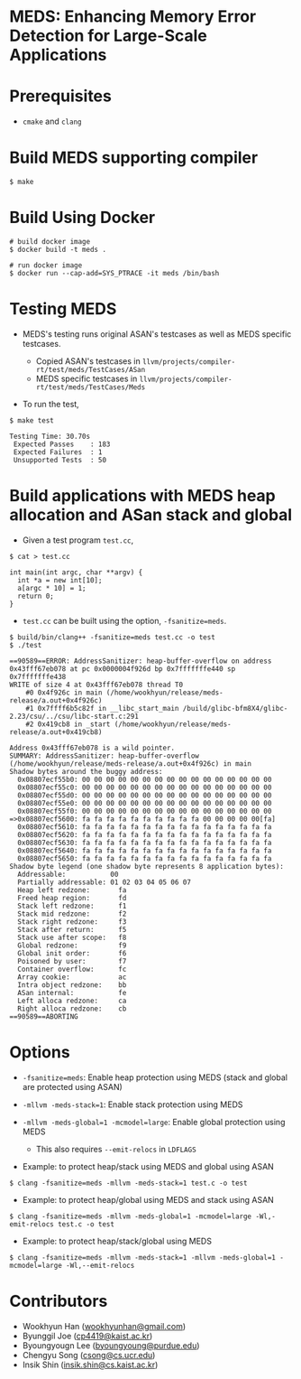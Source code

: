 MEDS: Enhancing Memory Error Detection for Large-Scale Applications
===================================================================

# Prerequisites
- `cmake` and `clang`

# Build MEDS supporting compiler

```console
$ make
```

# Build Using Docker

```console
# build docker image
$ docker build -t meds .

# run docker image
$ docker run --cap-add=SYS_PTRACE -it meds /bin/bash
```

# Testing MEDS
- MEDS's testing runs original ASAN's testcases as well as MEDS
  specific testcases.
    - Copied ASAN's testcases in `llvm/projects/compiler-rt/test/meds/TestCases/ASan`
    - MEDS specific testcases in `llvm/projects/compiler-rt/test/meds/TestCases/Meds`

- To run the test,

```console
$ make test

Testing Time: 30.70s
 Expected Passes    : 183
 Expected Failures  : 1
 Unsupported Tests  : 50
```

# Build applications with MEDS heap allocation and ASan stack and global

- Given a test program `test.cc`,

```console
$ cat > test.cc

int main(int argc, char **argv) {
  int *a = new int[10];
  a[argc * 10] = 1;
  return 0;
}
```

- `test.cc` can be built using the option, `-fsanitize=meds`.

```console
$ build/bin/clang++ -fsanitize=meds test.cc -o test
$ ./test

==90589==ERROR: AddressSanitizer: heap-buffer-overflow on address 0x43fff67eb078 at pc 0x0000004f926d bp 0x7fffffffe440 sp 0x7fffffffe438
WRITE of size 4 at 0x43fff67eb078 thread T0
    #0 0x4f926c in main (/home/wookhyun/release/meds-release/a.out+0x4f926c)
    #1 0x7ffff6b5c82f in __libc_start_main /build/glibc-bfm8X4/glibc-2.23/csu/../csu/libc-start.c:291
    #2 0x419cb8 in _start (/home/wookhyun/release/meds-release/a.out+0x419cb8)

Address 0x43fff67eb078 is a wild pointer.
SUMMARY: AddressSanitizer: heap-buffer-overflow (/home/wookhyun/release/meds-release/a.out+0x4f926c) in main
Shadow bytes around the buggy address:
  0x08807ecf55b0: 00 00 00 00 00 00 00 00 00 00 00 00 00 00 00 00
  0x08807ecf55c0: 00 00 00 00 00 00 00 00 00 00 00 00 00 00 00 00
  0x08807ecf55d0: 00 00 00 00 00 00 00 00 00 00 00 00 00 00 00 00
  0x08807ecf55e0: 00 00 00 00 00 00 00 00 00 00 00 00 00 00 00 00
  0x08807ecf55f0: 00 00 00 00 00 00 00 00 00 00 00 00 00 00 00 00
=>0x08807ecf5600: fa fa fa fa fa fa fa fa fa fa 00 00 00 00 00[fa]
  0x08807ecf5610: fa fa fa fa fa fa fa fa fa fa fa fa fa fa fa fa
  0x08807ecf5620: fa fa fa fa fa fa fa fa fa fa fa fa fa fa fa fa
  0x08807ecf5630: fa fa fa fa fa fa fa fa fa fa fa fa fa fa fa fa
  0x08807ecf5640: fa fa fa fa fa fa fa fa fa fa fa fa fa fa fa fa
  0x08807ecf5650: fa fa fa fa fa fa fa fa fa fa fa fa fa fa fa fa
Shadow byte legend (one shadow byte represents 8 application bytes):
  Addressable:           00
  Partially addressable: 01 02 03 04 05 06 07
  Heap left redzone:       fa
  Freed heap region:       fd
  Stack left redzone:      f1
  Stack mid redzone:       f2
  Stack right redzone:     f3
  Stack after return:      f5
  Stack use after scope:   f8
  Global redzone:          f9
  Global init order:       f6
  Poisoned by user:        f7
  Container overflow:      fc
  Array cookie:            ac
  Intra object redzone:    bb
  ASan internal:           fe
  Left alloca redzone:     ca
  Right alloca redzone:    cb
==90589==ABORTING
```

# Options

- `-fsanitize=meds`: Enable heap protection using MEDS (stack and
  global are protected using ASAN)
- `-mllvm -meds-stack=1`: Enable stack protection using MEDS
- `-mllvm -meds-global=1 -mcmodel=large`: Enable global protection using MEDS
    - This also requires `--emit-relocs` in `LDFLAGS`

- Example: to protect heap/stack using MEDS and global using ASAN

```console
$ clang -fsanitize=meds -mllvm -meds-stack=1 test.c -o test
```

- Example: to protect heap/global using MEDS and stack using ASAN

```console
$ clang -fsanitize=meds -mllvm -meds-global=1 -mcmodel=large -Wl,-emit-relocs test.c -o test
```

- Example: to protect heap/stack/global using MEDS
```console
$ clang -fsanitize=meds -mllvm -meds-stack=1 -mllvm -meds-global=1 -mcmodel=large -Wl,--emit-relocs
```

# Contributors
- Wookhyun Han (wookhyunhan@gmail.com)
- Byunggil Joe (cp4419@kaist.ac.kr)
- Byoungyougn Lee (byoungyoung@purdue.edu)
- Chengyu Song (csong@cs.ucr.edu)
- Insik Shin (insik.shin@cs.kaist.ac.kr)
